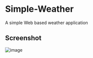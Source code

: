 # Simple-Weather
 A simple Web based weather application 

## Screenshot 

![image](https://github.com/tanaybhomia/Simple-Weather/assets/71910027/1d470700-dec4-49a5-9897-273392d652c9)

